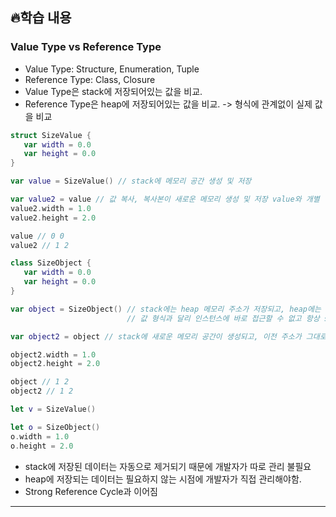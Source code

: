 ## 🔥학습 내용
### Value Type vs Reference Type

- Value Type: Structure, Enumeration, Tuple
- Reference Type: Class, Closure
- Value Type은 stack에 저장되어있는 값을 비교.
- Reference Type은 heap에 저장되어있는 값을 비교. -> 형식에 관계없이 실제 값을 비교

```swift
struct SizeValue {
   var width = 0.0
   var height = 0.0
}

var value = SizeValue() // stack에 메모리 공간 생성 및 저장

var value2 = value // 값 복사, 복사본이 새로운 메모리 생성 및 저장 value와 개별 인스턴스
value2.width = 1.0
value2.height = 2.0

value // 0 0
value2 // 1 2

class SizeObject {
   var width = 0.0
   var height = 0.0
}

var object = SizeObject() // stack에는 heap 메모리 주소가 저장되고, heap에는 인스턴스가 저장
                          // 값 형식과 달리 인스턴스에 바로 접근할 수 없고 항상 stack에 거쳐서 접근.

var object2 = object // stack에 새로운 메모리 공간이 생성되고, 이전 주소가 그대로 복사됨.

object2.width = 1.0
object2.height = 2.0

object // 1 2
object2 // 1 2

let v = SizeValue()

let o = SizeObject()
o.width = 1.0
o.height = 2.0
```

- stack에 저장된 데이터는 자동으로 제거되기 때문에 개발자가 따로 관리 불필요
- heap에 저장되는 데이터는 필요하지 않는 시점에 개발자가 직접 관리해야함.
- Strong Reference Cycle과 이어짐

---
